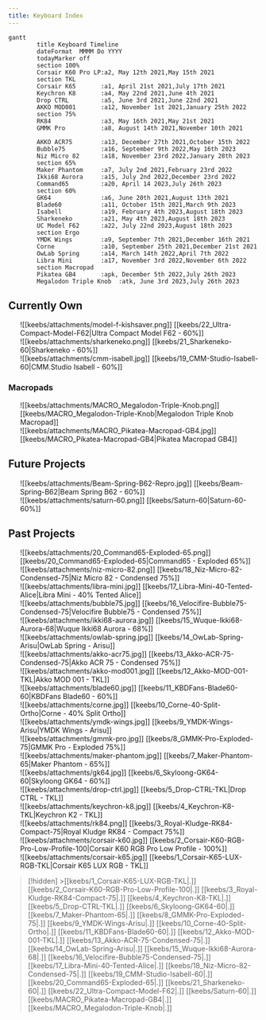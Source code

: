 ```yaml
---
title: Keyboard Index
---
```


```mermaid
gantt
        title Keyboard Timeline
        dateFormat  MMMM Do YYYY
        todayMarker off
        section 100%
        Corsair K60 Pro LP:a2, May 12th 2021,May 15th 2021
        section TKL
        Corsair K65       :a1, April 21st 2021,July 17th 2021
        Keychron K8       :a4, May 22nd 2021,June 4th 2021
        Drop CTRL         :a5, June 3rd 2021,June 22nd 2021
        AKKO MOD001       :a12, November 1st 2021,January 25th 2022
        section 75%
        RK84              :a3, May 16th 2021,May 21st 2021
        GMMK Pro          :a8, August 14th 2021,November 10th 2021

        AKKO ACR75        :a13, December 27th 2021,October 15th 2022
        Bubble75          :a16, September 9th 2022,May 16th 2023
        Niz Micro 82      :a18, November 23rd 2022,January 28th 2023
        section 65%
        Maker Phantom     :a7, July 2nd 2021,February 23rd 2022
        Ikki68 Aurora     :a15, July 2nd 2022,December 23rd 2022
        Command65         :a20, April 14 2023,July 26th 2023
        section 60%
        GK64              :a6, June 20th 2021,August 13th 2021
        Blade60           :a11, October 15th 2021,March 9th 2023
        Isabell           :a19, February 4th 2023,August 18th 2023
        Sharkeneko        :a21, May 4th 2023,August 18th 2023
        UC Model F62      :a22, July 22nd 2023,August 18th 2023
		section Ergo
        YMDK Wings        :a9, September 7th 2021,December 16th 2021
		Corne             :a10, September 25th 2021,December 21st 2021
		OwLab Spring      :a14, March 14th 2022,April 7th 2022
		Libra Mini        :a17, November 3rd 2022,November 6th 2022
		section Macropad
		Pikatea GB4       :apk, December 5th 2022,July 26th 2023
		Megalodon Triple Knob  :atk, June 3rd 2023,July 26th 2023
```

## Currently Own

<ul class="card-reel">
	<div class="card" onclick="location.href='../keebs/22_Ultra-Compact-Model-F62';">
			![[keebs/attachments/model-f-kishsaver.png]]
			[[keebs/22_Ultra-Compact-Model-F62|Ultra Compact Model F62 - 60%]]
	</div>
	<div class="card" onclick="location.href='../keebs/21_Sharkeneko-60';">
			![[keebs/attachments/sharkeneko.png]]
			[[keebs/21_Sharkeneko-60|Sharkeneko - 60%]]
	</div>
	<div class="card" onclick="location.href='../keebs/19_CMM-Studio-Isabell-60';">
			![[keebs/attachments/cmm-isabell.jpg]]
			[[keebs/19_CMM-Studio-Isabell-60|CMM.Studio Isabell - 60%]] 
	</div>
</ul>

### Macropads

<ul class="card-reel">
	<div class="card" onclick="location.href='../keebs/MACRO_Megalodon-Triple-Knob';">
			![[keebs/attachments/MACRO_Megalodon-Triple-Knob.png]]
			[[keebs/MACRO_Megalodon-Triple-Knob|Megalodon Triple Knob Macropad]]
	</div>
	<div class="card" onclick="location.href='../keebs/MACRO_Pikatea-Macropad-GB4';">
			![[keebs/attachments/MACRO_Pikatea-Macropad-GB4.jpg]]
			[[keebs/MACRO_Pikatea-Macropad-GB4|Pikatea Macropad GB4]]
	</div>
</ul>

## Future Projects

<ul class="card-reel">
		<div class="card" onclick="location.href='../keebs/Beam-Spring-B62';">
				![[keebs/attachments/Beam-Spring-B62-Repro.jpg]]
				[[keebs/Beam-Spring-B62|Beam Spring B62 - 60%]]
		</div>
		<div class="card" onclick="location.href='../keebs/Saturn-60';">
				![[keebs/attachments/saturn-60.png]]
				[[keebs/Saturn-60|Saturn-60-60%]]
		</div>
</ul>

## Past Projects

<ul class="card-reel">
		<div class="card" onclick="location.href='../keebs/20_Command65-Exploded-65';">
			![[keebs/attachments/20_Command65-Exploded-65.png]]
			[[keebs/20_Command65-Exploded-65|Command65 - Exploded 65%]] 
	</div>
	<div class="card" onclick="location.href='../keebs/18_Niz-Micro-82-Condensed-75';">
			![[keebs/attachments/niz-micro-82.png]]
			[[keebs/18_Niz-Micro-82-Condensed-75|Niz Micro 82 - Condensed 75%]] 
	</div>
	<div class="card" onclick="location.href='../keebs/17_Libra-Mini-40-Tented-Alice';">
			![[keebs/attachments/libra-mini.jpg]]
			[[keebs/17_Libra-Mini-40-Tented-Alice|Libra Mini - 40% Tented Alice]] 
	</div>
	<div class="card" onclick="location.href='../keebs/16_Velocifire-Bubble75-Condensed-75';">
			![[keebs/attachments/bubble75.jpg]]
			[[keebs/16_Velocifire-Bubble75-Condensed-75|Velocifire Bubble75 - Condensed 75%]] 
	</div>
	<div class="card" onclick="location.href='../keebs/15_Wuque-Ikki68-Aurora-68';">
			![[keebs/attachments/ikki68-aurora.jpg]]
			[[keebs/15_Wuque-Ikki68-Aurora-68|Wuque Ikki68 Aurora - 68%]] 
	</div>
	<div class="card" onclick="location.href='../keebs/14_OwLab-Spring-Arisu';">
			![[keebs/attachments/owlab-spring.jpg]]
			[[keebs/14_OwLab-Spring-Arisu|OwLab Spring - Arisu]] 
	</div>
	<div class="card" onclick="location.href='../keebs/13_Akko-ACR-75-Condensed-75';">
			![[keebs/attachments/akko-acr75.jpg]]
			[[keebs/13_Akko-ACR-75-Condensed-75|Akko ACR 75 - Condensed 75%]] 
	</div>
	<div class="card" onclick="location.href='../keebs/12_Akko-MOD-001-TKL';">
			![[keebs/attachments/akko-mod001.jpg]]
			[[keebs/12_Akko-MOD-001-TKL|Akko MOD 001 - TKL]] 
	</div>
	<div class="card" onclick="location.href='../keebs/11_KBDFans-Blade60-60';">
			![[keebs/attachments/blade60.jpg]]
			[[keebs/11_KBDFans-Blade60-60|KBDFans Blade60 - 60%]]
	</div>
	<div class="card" onclick="location.href='../keebs/10_Corne-40-Split-Ortho';">
			![[keebs/attachments/corne.jpg]]
			[[keebs/10_Corne-40-Split-Ortho|Corne - 40% Split Ortho]]
	</div>
	<div class="card" onclick="location.href='../keebs/9_YMDK-Wings-Arisu';">
			![[keebs/attachments/ymdk-wings.jpg]]
			[[keebs/9_YMDK-Wings-Arisu|YMDK Wings - Arisu]] 
	</div>
	<div class="card" onclick="location.href='../keebs/8_GMMK-Pro-Exploded-75';">
			![[keebs/attachments/gmmk-pro.jpg]]
			[[keebs/8_GMMK-Pro-Exploded-75|GMMK Pro - Exploded 75%]] 
	</div>
	<div class="card" onclick="location.href='../keebs/7_Maker-Phantom-65';">
			![[keebs/attachments/maker-phantom.jpg]]
			[[keebs/7_Maker-Phantom-65|Maker Phantom - 65%]] 
	</div>
			<div class="card" onclick="location.href='../keebs/6_Skyloong-GK64-60';">
			![[keebs/attachments/gk64.jpg]]
			[[keebs/6_Skyloong-GK64-60|Skyloong GK64 - 60%]] 
	</div>
			<div class="card" onclick="location.href='../keebs/5_Drop-CTRL-TKL';">
			![[keebs/attachments/drop-ctrl.jpg]]
			[[keebs/5_Drop-CTRL-TKL|Drop CTRL - TKL]]
	</div>
	<div class="card" onclick="location.href='../keebs/4_Keychron-K8-TKL';">
			![[keebs/attachments/keychron-k8.jpg]]
			[[keebs/4_Keychron-K8-TKL|Keychron K2 - TKL]]
	</div>
	<div class="card" onclick="location.href='../keebs/3_Royal-Kludge-RK84-Compact-75';">
		![[keebs/attachments/rk84.png]]
		[[keebs/3_Royal-Kludge-RK84-Compact-75|Royal Kludge RK84 - Compact 75%]] 
	</div>
	<div class="card" onclick="location.href='../keebs/2_Corsair-K60-RGB-Pro-Low-Profile-100';">
		![[keebs/attachments/corsair-k60.jpg]]
		[[keebs/2_Corsair-K60-RGB-Pro-Low-Profile-100|Corsair K60 RGB Pro Low Profile - 100%]]
	</div>
	<div class="card" onclick="location.href='../keebs/1_Corsair-K65-LUX-RGB-TKL';">
			![[keebs/attachments/corsair-k65.jpg]]
			[[keebs/1_Corsair-K65-LUX-RGB-TKL|Corsair K65 LUX RGB - TKL]]
	</div>
</ul>

> [!hidden] >[[keebs/1_Corsair-K65-LUX-RGB-TKL|.]] [[keebs/2_Corsair-K60-RGB-Pro-Low-Profile-100|.]] [[keebs/3_Royal-Kludge-RK84-Compact-75|.]] [[keebs/4_Keychron-K8-TKL|.]] [[keebs/5_Drop-CTRL-TKL|.]] [[keebs/6_Skyloong-GK64-60|.]] [[keebs/7_Maker-Phantom-65|.]] [[keebs/8_GMMK-Pro-Exploded-75|.]] [[keebs/9_YMDK-Wings-Arisu|.]] [[keebs/10_Corne-40-Split-Ortho|.]] [[keebs/11_KBDFans-Blade60-60|.]] [[keebs/12_Akko-MOD-001-TKL|.]] [[keebs/13_Akko-ACR-75-Condensed-75|.]] [[keebs/14_OwLab-Spring-Arisu|.]] [[keebs/15_Wuque-Ikki68-Aurora-68|.]] [[keebs/16_Velocifire-Bubble75-Condensed-75|.]] [[keebs/17_Libra-Mini-40-Tented-Alice|.]] [[keebs/18_Niz-Micro-82-Condensed-75|.]] [[keebs/19_CMM-Studio-Isabell-60|.]] [[keebs/20_Command65-Exploded-65|.]] [[keebs/21_Sharkeneko-60|.]] [[keebs/22_Ultra-Compact-Model-F62|.]] [[keebs/Saturn-60|.]] [[keebs/MACRO_Pikatea-Macropad-GB4|.]] [[keebs/MACRO_Megalodon-Triple-Knob|.]]
